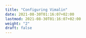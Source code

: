 ```yaml
---
title: "Configuring Vimalin"
date: 2021-08-30T01:16:07+02:00
lastmod: 2021-08-30T01:16:07+02:00
weight: "2"
draft: false
---
```


